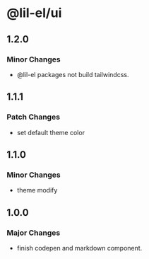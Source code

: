 # @lil-el/ui

## 1.2.0

### Minor Changes

- @lil-el packages not build tailwindcss.

## 1.1.1

### Patch Changes

- set default theme color

## 1.1.0

### Minor Changes

- theme modify

## 1.0.0

### Major Changes

- finish codepen and markdown component.

